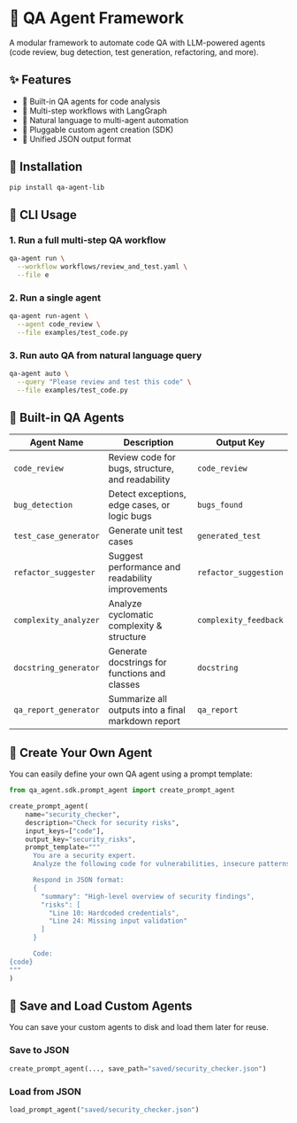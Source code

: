 # 🧠 QA Agent Framework

A modular framework to automate code QA with LLM-powered agents  
(code review, bug detection, test generation, refactoring, and more).


## ✨ Features

- 🤖 Built-in QA agents for code analysis
- 🧱 Multi-step workflows with LangGraph
- 💬 Natural language to multi-agent automation
- 🧩 Pluggable custom agent creation (SDK)
- 📄 Unified JSON output format



## 🚀 Installation

```bash
pip install qa-agent-lib
```


## 🔧 CLI Usage

### 1. Run a full multi-step QA workflow
```bash
qa-agent run \
  --workflow workflows/review_and_test.yaml \
  --file e
```

### 2. Run a single agent
```bash
qa-agent run-agent \
  --agent code_review \
  --file examples/test_code.py
```
### 3. Run auto QA from natural language query
```bash
qa-agent auto \
  --query "Please review and test this code" \
  --file examples/test_code.py
```  


## 🧪 Built-in QA Agents
| Agent Name             | Description                                       | Output Key            |
|------------------------|---------------------------------------------------|------------------------|
| `code_review`          | Review code for bugs, structure, and readability  | `code_review`          |
| `bug_detection`        | Detect exceptions, edge cases, or logic bugs      | `bugs_found`           |
| `test_case_generator`  | Generate unit test cases                          | `generated_test`       |
| `refactor_suggester`   | Suggest performance and readability improvements  | `refactor_suggestion`  |
| `complexity_analyzer`  | Analyze cyclomatic complexity & structure         | `complexity_feedback`  |
| `docstring_generator`  | Generate docstrings for functions and classes     | `docstring`            |
| `qa_report_generator`  | Summarize all outputs into a final markdown report| `qa_report`            |

## 🧰 Create Your Own Agent

You can easily define your own QA agent using a prompt template:

```python
from qa_agent.sdk.prompt_agent import create_prompt_agent

create_prompt_agent(
    name="security_checker",
    description="Check for security risks",
    input_keys=["code"],
    output_key="security_risks",
    prompt_template="""
      You are a security expert.
      Analyze the following code for vulnerabilities, insecure patterns, and risks.

      Respond in JSON format:
      {
        "summary": "High-level overview of security findings",
        "risks": [
          "Line 10: Hardcoded credentials",
          "Line 24: Missing input validation"
        ]
      }

      Code:
{code}
"""
)
```

## 💾 Save and Load Custom Agents

You can save your custom agents to disk and load them later for reuse.

### Save to JSON
```python
create_prompt_agent(..., save_path="saved/security_checker.json")
```

### Load from JSON
```python
load_prompt_agent("saved/security_checker.json")
```